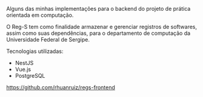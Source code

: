Alguns das minhas implementações para o backend do projeto de prática orientada em computação.

O Reg-S tem como finalidade armazenar e gerenciar registros de softwares, assim como suas dependências, para o departamento de computação da Universidade Federal de Sergipe.

Tecnologias utilizadas:

- NestJS
- Vue.js
- PostgreSQL

https://github.com/rhuanruiz/regs-frontend
